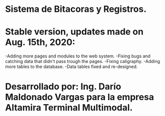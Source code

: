 # Sistema de Bitacoras y Registros.

# Stable version, updates made on Aug. 15th, 2020:
-Adding more pages and modules to the web system.
-Fixing bugs and catching data that didn't pass trough the pages.
-Fixing caligraphy.
-Adding more tables to the database.
-Data tables fixed and re-designed.

# Desarrollado por: Ing. Darío Maldonado Vargas para la empresa Altamira Terminal Multimodal.
